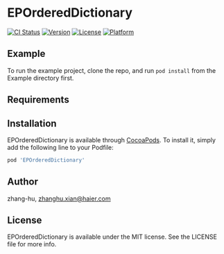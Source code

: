 # EPOrderedDictionary

[![CI Status](http://img.shields.io/travis/zhang-hu/EPOrderedDictionary.svg?style=flat)](https://travis-ci.org/zhang-hu/EPOrderedDictionary)
[![Version](https://img.shields.io/cocoapods/v/EPOrderedDictionary.svg?style=flat)](http://cocoapods.org/pods/EPOrderedDictionary)
[![License](https://img.shields.io/cocoapods/l/EPOrderedDictionary.svg?style=flat)](http://cocoapods.org/pods/EPOrderedDictionary)
[![Platform](https://img.shields.io/cocoapods/p/EPOrderedDictionary.svg?style=flat)](http://cocoapods.org/pods/EPOrderedDictionary)

## Example

To run the example project, clone the repo, and run `pod install` from the Example directory first.

## Requirements

## Installation

EPOrderedDictionary is available through [CocoaPods](http://cocoapods.org). To install
it, simply add the following line to your Podfile:

```ruby
pod 'EPOrderedDictionary'
```

## Author

zhang-hu, zhanghu.xian@haier.com

## License

EPOrderedDictionary is available under the MIT license. See the LICENSE file for more info.
